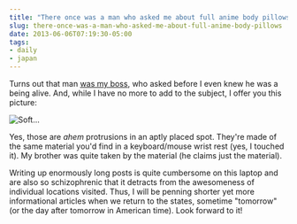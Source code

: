 ```yaml
---
title: "There once was a man who asked me about full anime body pillows..."
slug: there-once-was-a-man-who-asked-me-about-full-anime-body-pillows
date: 2013-06-06T07:19:30-05:00
tags:
- daily
- japan
---
```

Turns out that man [was my boss](http://dxprog.com/about/#question_6277), who asked before I even knew he was a being alive. And, while I have no more to add to the subject, I offer you this picture:

![](http://i.imgur.com/m17xutI.jpg "Soft...")

Yes, those are *ahem* protrusions in an aptly placed spot. They're made of the same material you'd find in a keyboard/mouse wrist rest (yes, I touched it). My brother was quite taken by the material (he claims just the material).

Writing up enormously long posts is quite cumbersome on this laptop and are also so schizophrenic that it detracts from the awesomeness of individual locations visited. Thus, I will be penning shorter yet more informational articles when we return to the states, sometime "tomorrow" (or the day after tomorrow in American time). Look forward to it!
